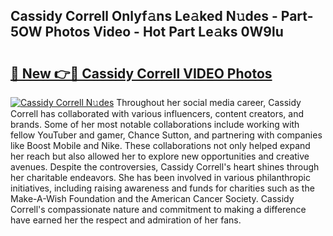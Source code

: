 ## Cassidy Correll Onlyf𝚊ns Le𝚊ked N𝚞des - Part-5OW Photos Video - Hot Part Le𝚊ks 0W9lu

# <h2><a href="http://ab11402.deff.icu/?id=Cassidy+Correll">🔗 New 👉🔴 Cassidy Correll VIDEO Photos</a></h2>

[![Cassidy Correll N𝚞des](https://i.imgur.com/rIISA9y.gif)](http://ab11402.deff.icu/?id=Cassidy+Correll)
Throughout her social media career, Cassidy Correll has collaborated with various influencers, content creators, and brands. Some of her most notable collaborations include working with fellow YouTuber and gamer, Chance Sutton, and partnering with companies like Boost Mobile and Nike. These collaborations not only helped expand her reach but also allowed her to explore new opportunities and creative avenues. Despite the controversies, Cassidy Correll's heart shines through her charitable endeavors. She has been involved in various philanthropic initiatives, including raising awareness and funds for charities such as the Make-A-Wish Foundation and the American Cancer Society. Cassidy Correll's compassionate nature and commitment to making a difference have earned her the respect and admiration of her fans.
